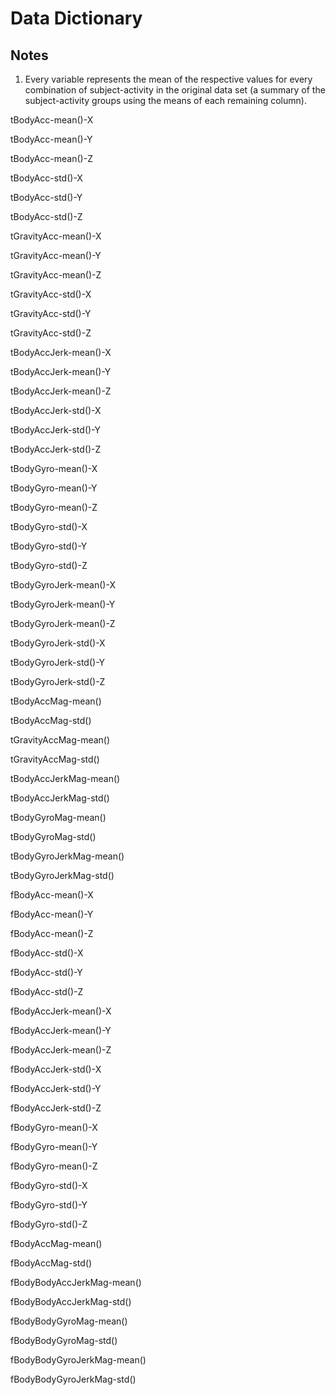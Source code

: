# Data Dictionary

## Notes

1. Every variable represents the mean of the respective values for every combination of subject-activity in the original data set (a summary of the subject-activity groups using the means of each remaining column).

tBodyAcc-mean()-X
           
tBodyAcc-mean()-Y
           
tBodyAcc-mean()-Z
          
tBodyAcc-std()-X
            
tBodyAcc-std()-Y
            
tBodyAcc-std()-Z
           
tGravityAcc-mean()-X
        
tGravityAcc-mean()-Y
        
tGravityAcc-mean()-Z
       
tGravityAcc-std()-X
         
tGravityAcc-std()-Y
         
tGravityAcc-std()-Z
        
tBodyAccJerk-mean()-X
       
tBodyAccJerk-mean()-Y
       
tBodyAccJerk-mean()-Z
      
tBodyAccJerk-std()-X
        
tBodyAccJerk-std()-Y        

tBodyAccJerk-std()-Z      

tBodyGyro-mean()-X          

tBodyGyro-mean()-Y          

tBodyGyro-mean()-Z         

tBodyGyro-std()-X          

tBodyGyro-std()-Y           

tBodyGyro-std()-Z          

tBodyGyroJerk-mean()-X      

tBodyGyroJerk-mean()-Y      

tBodyGyroJerk-mean()-Z     

tBodyGyroJerk-std()-X       

tBodyGyroJerk-std()-Y       

tBodyGyroJerk-std()-Z      

tBodyAccMag-mean()          

tBodyAccMag-std()           

tGravityAccMag-mean()      

tGravityAccMag-std()        

tBodyAccJerkMag-mean()      

tBodyAccJerkMag-std()      

tBodyGyroMag-mean()         

tBodyGyroMag-std()          

tBodyGyroJerkMag-mean()    

tBodyGyroJerkMag-std()      

fBodyAcc-mean()-X           

fBodyAcc-mean()-Y          

fBodyAcc-mean()-Z           

fBodyAcc-std()-X            

fBodyAcc-std()-Y           

fBodyAcc-std()-Z            

fBodyAccJerk-mean()-X       

fBodyAccJerk-mean()-Y      

fBodyAccJerk-mean()-Z       

fBodyAccJerk-std()-X        

fBodyAccJerk-std()-Y      

fBodyAccJerk-std()-Z        

fBodyGyro-mean()-X          

fBodyGyro-mean()-Y        

fBodyGyro-mean()-Z          

fBodyGyro-std()-X           

fBodyGyro-std()-Y          

fBodyGyro-std()-Z          

fBodyAccMag-mean()          

fBodyAccMag-std()         

fBodyBodyAccJerkMag-mean()  

fBodyBodyAccJerkMag-std()   

fBodyBodyGyroMag-mean()    

fBodyBodyGyroMag-std()      

fBodyBodyGyroJerkMag-mean() 

fBodyBodyGyroJerkMag-std()

